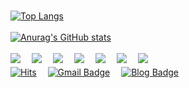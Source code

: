 <br>[![Top Langs](https://github-readme-stats.vercel.app/api/top-langs/?username=ombreman&layout=compact&hide=Shell,Batchifile,PowerShell&langs_count=6&theme=react)](https://github.com/ombreman/github-readme-stats)</br>
<br>[![Anurag's GitHub stats](https://github-readme-stats.vercel.app/api?username=ombreman&theme=react&hide=prs&count_private=true&show_icons=true&)](https://github.com/ombreman/github-readme-stats)</br>
<br><img src="https://img.shields.io/badge/HTML-E34F26?style=flat&logo=HTML5&logoColor=white"/>　
<img src="https://img.shields.io/badge/CSS-1572B6?style=flat&logo=CSS3&logoColor=white"/>　
<img src="https://img.shields.io/badge/JavaScript-F7DF1E?style=flat&logo=JavaScript&logoColor=white"/>　
<img src="https://img.shields.io/badge/node.js-339933?style=flat&logo=node.js&logoColor=white"/>　
<img src="https://img.shields.io/badge/Python-3776AB?style=flat&logo=Python&logoColor=white"/>　
<img src="https://img.shields.io/badge/MongoDB-47A248?style=flat&logo=MongoDB&logoColor=white"/>　
<img src="https://img.shields.io/badge/MySQL-4479A1?style=flat&logo=MySQL&logoColor=white"/></br>
[![Hits](https://hits.seeyoufarm.com/api/count/incr/badge.svg?url=https%3A%2F%2Fgithub.com%2Fombreman&count_bg=%2379C83D&title_bg=%23555555&icon=&icon_color=%23E7E7E7&title=hits&edge_flat=false)](https://hits.seeyoufarm.com)　
[![Gmail Badge](https://img.shields.io/badge/Gmail-d14836?style=flat&logo=Gmail&logoColor=white&link=mailto:ombreman21@gmail.com)](mailto:ombreman21@gmail.com)　
[![Blog Badge](http://img.shields.io/badge/-Blog-green?style=flat&logo=Bloglovin&link=https://velog.io/@ombreman)](https://velog.io/@ombreman)　
